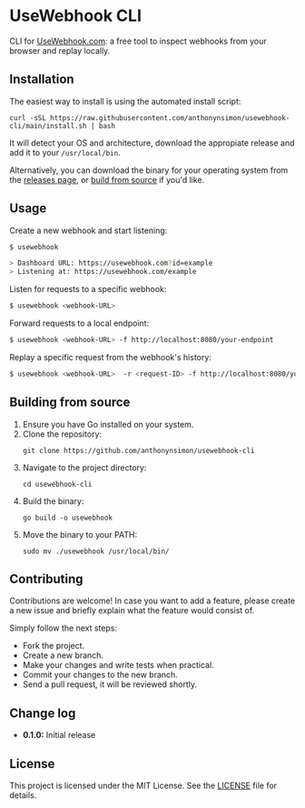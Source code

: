 # UseWebhook CLI

CLI for [UseWebhook.com](https://usewebhook.com): a free tool to inspect webhooks from your browser and replay locally.

## Installation

The easiest way to install is using the automated install script:

```
curl -sSL https://raw.githubusercontent.com/anthonynsimon/usewebhook-cli/main/install.sh | bash
```

It will detect your OS and architecture, download the appropiate release and add it to your `/usr/local/bin`.

Alternatively, you can download the binary for your operating system from the [releases page](https://github.com/yourusername/usewebhook-cli/releases), or [build from source](#build-from-source) if you'd like.

## Usage

Create a new webhook and start listening:

```bash
$ usewebhook

> Dashboard URL: https://usewebhook.com?id=example
> Listening at: https://usewebhook.com/example
```

Listen for requests to a specific webhook:

```bash
$ usewebhook <webhook-URL>
```

Forward requests to a local endpoint:

```bash
$ usewebhook <webhook-URL> -f http://localhost:8080/your-endpoint
```

Replay a specific request from the webhook's history:

```bash
$ usewebhook <webhook-URL>  -r <request-ID> -f http://localhost:8080/your-endpoint
```


## Building from source

1. Ensure you have Go installed on your system.
2. Clone the repository:
   ```
   git clone https://github.com/anthonynsimon/usewebhook-cli
   ```
3. Navigate to the project directory:
   ```
   cd usewebhook-cli
   ```
4. Build the binary:
   ```
   go build -o usewebhook
   ```
5. Move the binary to your PATH:
   ```
   sudo mv ./usewebhook /usr/local/bin/
   ```


## Contributing

Contributions are welcome! In case you want to add a feature, please create a new issue and briefly explain what the feature would consist of.

Simply follow the next steps:

- Fork the project.
- Create a new branch.
- Make your changes and write tests when practical.
- Commit your changes to the new branch.
- Send a pull request, it will be reviewed shortly.

## Change log

- **0.1.0:** Initial release

## License

This project is licensed under the MIT License. See the [LICENSE](LICENSE) file for details.
